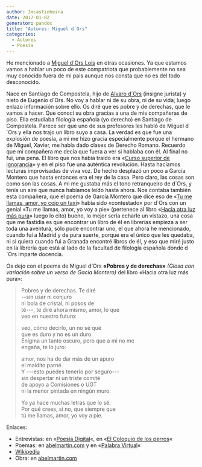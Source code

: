 ```yaml
---
author: Jmcastinheira
date: 2017-01-02
generator: pandoc
title: "Autores: Miguel d´Ors"
categories:
  - Autores
  - Poesía
---
```


He mencionado a [Miguel d´Ors
Lois](http://es.wikipedia.org/wiki/Miguel_d%27Ors) en otras ocasiones.
Ya que estamos vamos a hablar un poco de este compatriota que
probablemente no sea muy conocido fuera de mi pais aunque nos consta que
no es del todo desconocido.

Nace en Santiago de Compostela, hijo de [Alvaro
d´Ors](http://es.wikipedia.org/wiki/%C3%81lvaro_d%27Ors) (insigne
jurista) y nieto de Eugenio d´Ors. No voy a hablar ni de su obra, ni de
su vida; luego enlazo información sobre ello. Os diré que es pobre y de
derechas, que le vamos a hacer. Que conocí su obra gracias a una de mis
compañeras de piso. Ella estudiaba filología española (yo derecho) en
Santiago de Compostela. Parece ser que uno de sus profesores les habló
de Miguel d´Ors y ella nos trajo un libro suyo a casa. La verdad es que
fue una explosión de poesía, a mi me hizo gracia especialmente porque el
hermano de Miguel, Xavier, me había dado clases de Derecho Romano.
Recuerdo que mi compañera me decía que fuera a ver si hablaba con él. Al
final no fui, una pena. El libro que nos había traído era «[Curso
superior de ignorancia](http://www.abelmartin.com/aper/ors/1987.html)» y
en el piso fue una auténtica revolución. Hasta hacíamos lecturas
improvisadas de viva voz. De hecho desplazó un poco a García Montero que
hasta entonces era el rey de la casa. Pero claro, las cosas son como son
las cosas. A mi me gustaba más el tono retranqueiro de d´Ors, y tenía un
aire que nunca habíamos leído hasta ahora. Nos contaba también esta
compañera, que el poema de García Montero que dice eso de «[Tu me
llamas, amor, yo cojo un taxi](http://polisea.net/blog/?p=322)» había
sido «contestado» por d´Ors con un genial «Tu me llamas, amor, yo voy a
pie» (pertenece al libro «[Hacia otra luz más
pura](http://www.abelmartin.com/aper/ors/1999.html)» luego lo cito)
bueno, lo mejor sería echarle un vistazo, una cosa que me fastidia es
que encontrar un libro de él en librerías empieza a ser toda una
aventura, sólo pude encontrar uno, el que ahora he mencionado, cuando
fuí a Madrid y de pura suerte, porque era el único que les quedaba, ni
si quiera cuando fui a Granada encontré libros de él, y eso que miré
justo en la librería que está al lado de la facultad de filología
española donde d´Ors imparte docencia.

Os dejo con el poema de Miguel d'Ors **«Pobres y de derechas»** *(Glosa
con variación sobre un verso de Gacía Montero)* del libro «Hacia otra
luz más pura»:

> Pobres y de derechas. Te diré  
> --sin usar ni conjuro  
> ni bola de cristal, ni posos de  
> té---, te diré ahora mismo, amor, lo que  
> veo en nuestro futuro:  
>
> veo, cómo decirlo, un no sé qué  
> que es duro y no es un duro.  
> Enigma un tanto oscuro,
> pero que a mi no me  
> engaña, te lo juro:
>
> amor, nos ha de dar más de un apuro  
> el maldito parné.  
> Y ---esto puedes tenerlo por seguro---  
> sin despertar ni un triste comité  
> de apoyo a Comisiones o UGT  
> ni la menor pintada en ningún muro.
>
> Yo ya hace muchas letras que lo sé.  
> Por qué crees, si no, que siempre que  
> tú me llamas, amor, yo voy a pie.

Enlaces:

-   Entrevistas: en «[Poesía
    Digital](http://www.poesiadigital.es/index.php?cmd=entrevista&id=7)«,
    en «[El Coloquio de los
    perros](http://www.elcoloquiodelosperros.net/olfateando13.htm#dors)«
-   Poemas: en
    [abelmartin.com](http://www.abelmartin.com/aper/ors/ors.html) y en
    «[Palabra
    Virtual](http://www.palabravirtual.com/index.php?ir=crit.php&wid=363&show=poemas&p=Miguel+D%B4Ors)«
  -   [Wikipedia](http://es.wikipedia.org/wiki/Miguel_d%27Ors)
  -   Obra: en
    [abelmartin.com](http://www.abelmartin.com/aper/ors/bib-mo.html)
